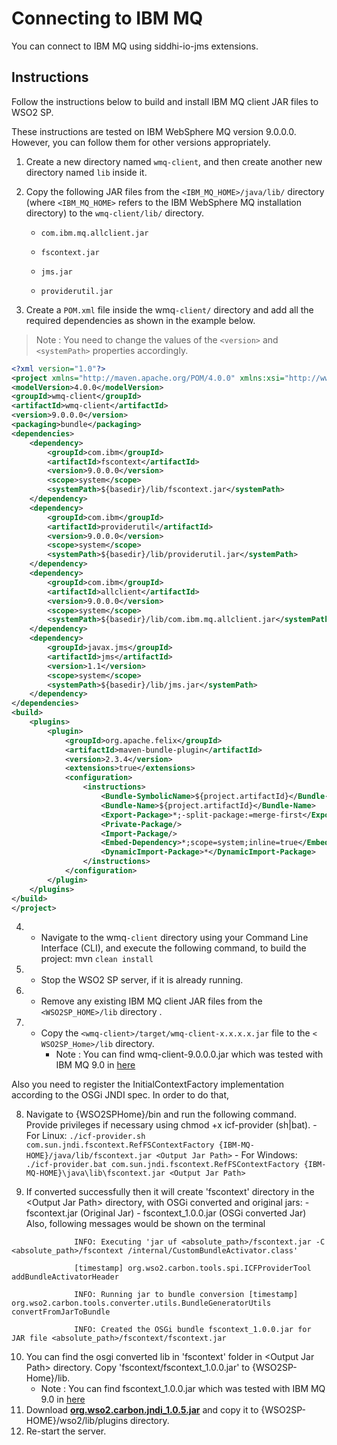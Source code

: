 


# Connecting to IBM MQ

You can connect to IBM MQ using siddhi-io-jms extensions.

## Instructions
Follow the instructions below to build and install IBM MQ client JAR files to WSO2 SP.

These instructions are tested on IBM WebSphere MQ version 9.0.0.0.  However, you can follow them for other versions appropriately.

 1.    Create a new directory named `wmq-client`, and then create another new directory named `lib` inside it.
 2. Copy the following JAR files from the `<IBM_MQ_HOME>/java/lib/` directory (where `<IBM_MQ_HOME>` refers to the IBM WebSphere MQ installation directory) to the `wmq-client/lib/` directory.
	
	-   `com.ibm.mq.allclient.jar`
    
	-   `fscontext.jar`
    
	-   `jms.jar`
    
	-   `providerutil.jar`
3. Create a `POM.xml` file inside the wmq`-client/` directory and add all the required dependencies as shown in the example below. 

> Note : You need to change the values of the `<version>` and `<systemPath>` properties accordingly.

```xml
<?xml version="1.0"?>
<project xmlns="http://maven.apache.org/POM/4.0.0" xmlns:xsi="http://www.w3.org/2001/XMLSchema-instance" xsi:schemaLocation="http://maven.apache.org/POM/4.0.0 http://maven.apache.org/xsd/maven-4.0.0.xsd">
<modelVersion>4.0.0</modelVersion>
<groupId>wmq-client</groupId>
<artifactId>wmq-client</artifactId>
<version>9.0.0.0</version>
<packaging>bundle</packaging>
<dependencies>
    <dependency>
        <groupId>com.ibm</groupId>
        <artifactId>fscontext</artifactId>
        <version>9.0.0.0</version>
        <scope>system</scope>
        <systemPath>${basedir}/lib/fscontext.jar</systemPath>
    </dependency>
    <dependency>
        <groupId>com.ibm</groupId>
        <artifactId>providerutil</artifactId>
        <version>9.0.0.0</version>
        <scope>system</scope>
        <systemPath>${basedir}/lib/providerutil.jar</systemPath>
    </dependency>
    <dependency>
        <groupId>com.ibm</groupId>
        <artifactId>allclient</artifactId>
        <version>9.0.0.0</version>
        <scope>system</scope>
        <systemPath>${basedir}/lib/com.ibm.mq.allclient.jar</systemPath>
    </dependency>
    <dependency>
        <groupId>javax.jms</groupId>
        <artifactId>jms</artifactId>
        <version>1.1</version>
        <scope>system</scope>
        <systemPath>${basedir}/lib/jms.jar</systemPath>
    </dependency>
</dependencies>
<build>
    <plugins>
        <plugin>
            <groupId>org.apache.felix</groupId>
            <artifactId>maven-bundle-plugin</artifactId>
            <version>2.3.4</version>
            <extensions>true</extensions>
            <configuration>
                <instructions>
                    <Bundle-SymbolicName>${project.artifactId}</Bundle-SymbolicName>
                    <Bundle-Name>${project.artifactId}</Bundle-Name>
                    <Export-Package>*;-split-package:=merge-first</Export-Package>
                    <Private-Package/>
                    <Import-Package/>
                    <Embed-Dependency>*;scope=system;inline=true</Embed-Dependency>
                    <DynamicImport-Package>*</DynamicImport-Package>
                </instructions>
            </configuration>
        </plugin>
    </plugins>
</build>
</project>
```
4. -   Navigate to the wmq`-client` directory using your Command Line Interface (CLI), and execute the following command, to build the project: mvn `clean install`
5. -   Stop the WSO2 SP server, if it is already running.
6. -   Remove any existing IBM MQ client JAR files from the `<WSO2SP_HOME>/lib`  directory .
7. -   Copy the `<wmq-client>/target/wmq-client-x.x.x.x.jar` file to the `<	WSO2SP_Home>/lib` directory.
		- Note : You can find wmq-client-9.0.0.0.jar which was tested with IBM MQ 9.0 in [here](https://github.com/minudika/shared-resources/blob/ibmmq-support/lib/client-libs/wmq-client-9.0.0.0.jar)

Also you need to register the InitialContextFactory implementation according to the OSGi JNDI spec. In order to do that, 

8. Navigate to {WSO2SPHome}/bin and run the following command. Provide privileges if necessary using chmod +x icf-provider (sh|bat).
              - For Linux:
                    `./icf-provider.sh com.sun.jndi.fscontext.RefFSContextFactory {IBM-MQ-HOME}/java/lib/fscontext.jar <Output Jar Path>`
                   - For Windows:
                    `./icf-provider.bat com.sun.jndi.fscontext.RefFSContextFactory {IBM-MQ-HOME}\java\lib\fscontext.jar <Output Jar Path>`

9.  If converted successfully then it will create 'fscontext' directory in the \<Output Jar Path\> directory, with OSGi converted and original jars:
              - fscontext.jar (Original Jar)
              - fscontext_1.0.0.jar (OSGi converted Jar)
Also, following messages would be shown on the terminal
```
    	      INFO: Executing 'jar uf <absolute_path>/fscontext.jar -C <absolute_path>/fscontext /internal/CustomBundleActivator.class'

              [timestamp] org.wso2.carbon.tools.spi.ICFProviderTool addBundleActivatorHeader

              INFO: Running jar to bundle conversion [timestamp] org.wso2.carbon.tools.converter.utils.BundleGeneratorUtils convertFromJarToBundle

              INFO: Created the OSGi bundle fscontext_1.0.0.jar for JAR file <absolute_path>/fscontext/fscontext.jar
```
10. You can find the osgi converted lib in 'fscontext' folder in \<Output Jar Path\> directory.  Copy 'fscontext/fscontext_1.0.0.jar' to {WSO2SP-Home}/lib.
	- Note : You can find fscontext_1.0.0.jar which was tested with IBM MQ 9.0 in [here](https://github.com/minudika/shared-resources/blob/ibmmq-support/lib/client-libs/fscontext_1.0.0.jar) 
11. Download [**org.wso2.carbon.jndi_1.0.5.jar**](https://github.com/minudika/shared-resources/blob/ibmmq-support/lib/plugins/org.wso2.carbon.jndi_1.0.5.jar) and copy it to {WSO2SP-HOME}/wso2/lib/plugins directory.
12. Re-start the server.






